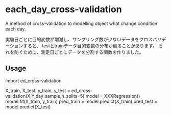 # each_day_cross-validation
A method of cross-validation to modelling object what change condition each day.

実験日ごとに目的変数が増減し、サンプリング数が少ないデータをクロスバリデーションすると、
testとtrainデータ目的変数の分布が偏ることがあります。
それを防ぐために、測定日ごとにデータを分割する関数を作りました。

## Usage
import ed_cross-validation

X_train, X_test, y_train, y_test = ed_cross-validation(X,Y,day_sample,n_splits=5)
model = XXXRegression()
model.fit(X_train, y_train)
pred_train = model.predict(X_train)
pred_test = model.predict(X_test)
~~~~~~~~~~~~~~~~~~~~~~~~~~~~~~~~~~~~~~~~~~~~~~~~~~~~~~
